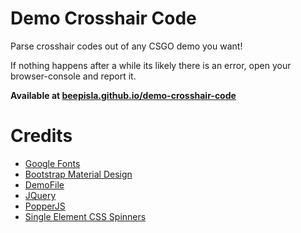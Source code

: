 # Demo Crosshair Code

Parse crosshair codes out of any CSGO demo you want!

If nothing happens after a while its likely there is an error, open your browser-console and report it.

**Available at [beepisla.github.io/demo-crosshair-code](https://beepisla.github.io/demo-crosshair-code)**

# Credits

- [Google Fonts](https://fonts.google.com/)
- [Bootstrap Material Design](https://fezvrasta.github.io/bootstrap-material-design/)
- [DemoFile](https://saul.github.io/demofile/)
- [JQuery](https://jquery.com/)
- [PopperJS](https://popper.js.org/)
- [Single Element CSS Spinners](https://projects.lukehaas.me/css-loaders/)
